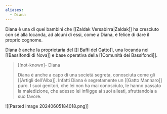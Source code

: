 ```yaml
---
aliases:
  - Diana
---
```

Diana è una di quei bambini che [[Zaldak Versabirra|Zaldak]] ha cresciuto con sé alla locanda, ad alcuni di essi, come a Diana, è felice di dare il proprio cognome. 

Diana è anche la proprietaria del [[I Baffi del Gatto]], una locanda nei [[Bassifondi di Nova]] e base operativa della [[Comunità dei Bassifondi]]. 


> [!not-known]- Diana
> 
> Diana è anche a capo di una società segreta, conosciuta come gli [[Artigli dell'Alba]]. Infatti Diana è segretamente un [[Gatto Mannaro]] puro. I suoi genitori, che lei non ha mai conosciuto, le hanno passato la maledizione, che adesso lei infligge ai suoi alleati, sfruttandola a suo favore. 



![[Pasted image 20240605184018.png]]